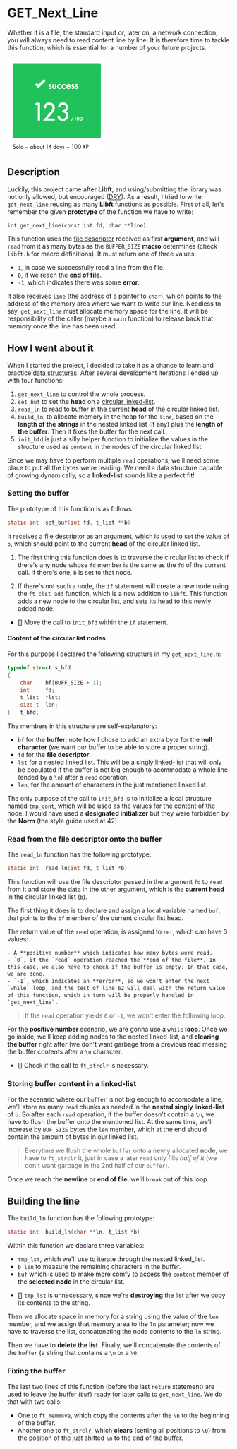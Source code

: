 # GET_Next_Line
Whether it is a file, the standard input or, later on, a network connection, you will always need to read content line by line. It is therefore time to tackle this function, which is essential for a number of your future projects.

![succeded with 123](graded.png "Succeded with 123")

## Description
Luckily, this project came after **Libft**, and using/submitting the library was not only allowed, but encouraged ([DRY](https://en.wikipedia.org/wiki/Don%27t_repeat_yourself)). As a result, I tried to write `get_next_line` reusing as many **Libft** functions as possible. First of all, let's remember the given **prototype** of the function we have to write:
```
int get_next_line(const int fd, char **line)
```

This function uses the [file descriptor](https://en.wikipedia.org/wiki/File_descriptor) received as first **argument**, and will `read` from it as many bytes as the `BUFFER_SIZE` **macro** determines (check `libft.h` for macro definitions). It must return one of three values:

- `1`, in case we successfully read a line from the file.
- `0`, if we reach the **end of file**.
- `-1`, which indicates there was some **error**.

It also receives `line` (the address of a pointer to `char`), which points to the address of the memory area where we want to write our line. Needless to say, `get_next_line` must allocate memory space for the line. It will be responsibility of the caller (maybe a `main` function) to release back that memory once the line has been used.

## How I went about it
When I started the project, I decided to take it as a chance to learn and practice [data structures](https://en.wikipedia.org/wiki/Data_structure). After several development iterations I ended up with four functions:

1. `get_next_line` to control the whole process.
1. `set_buf` to set the **head** on a [circular linked-list](https://en.wikipedia.org/wiki/Linked_list#Circular_linked_list).
2. `read_ln` to read to buffer in the current **head** of the circular linked list.
3. `build_ln`, to allocate memory in the heap for the `line`, based on the **length of the strings** in the nested linked list (if any) plus the **length of the buffer**. Then it fixes the buffer for the next call.
4. `init_bfd` is just a silly helper function to initialize the values in the structure used as `content` in the nodes of the circular linked list.

Since we may have to perform multiple `read` operations, we'll need some place to put all the bytes we're reading. We need a data structure capable of growing dynamically, so a **linked-list** sounds like a perfect fit!

### Setting the buffer
The prototype of this function is as follows:
```c
static int	set_buf(int fd, t_list **b)
```
It receives a [file descriptor](https://en.wikipedia.org/wiki/File_descriptor) as an argument, which is used to set the value of `b`, which should point to the current **head** of the circular linked list.

1. The first thing this function does is to traverse the circular list to check if there's any node whose `fd` member is the same as the `fd` of the current call. If there's one, `b` is set to that node.

2. If there's not such a node, the `if` statement will create a new node using the `ft_clst_add` function, which is a new addition to `libft`. This function adds a new node to the circular list, and sets its head to this newly added node.

- [] Move the call to `init_bfd` within the `if` statement.

#### Content of the circular list nodes
For this purpose I declared the following structure in my `get_next_line.h`:
```c
typedef struct s_bfd
{
	char	bf[BUFF_SIZE + 1];
	int		fd;
	t_list	*lst;
	size_t	len;
}	t_bfd;
```

The members in this structure are self-explanatory:

* `bf` for the **buffer**; note how I chose to add an extra byte for the **null character** (we want our buffer to be able to store a proper string).
* `fd` for the **file descriptor**.
* `lst` for a nested linked list. This will be a [singly linked-list](https://en.wikipedia.org/wiki/Linked_list#Singly_linked_list) that will only be populated if the buffer is not big enough to acommodate a whole line (ended by a `\n`) after a `read` operation.
* `len`, for the amount of characters in the just mentioned linked list.

The only purpose of the call to `init_bfd` is to initialize a local structure named `tmp_cont`, which will be used as the values for the content of the node. I would have used a **designated initializer** but they were forbidden by the **Norm** (the style guide used at 42).

### Read from the file descriptor onto the buffer
The `read_ln` function has the following prototype:
```c
static int	read_ln(int fd, t_list *b)
```
This function will use the file descriptor passed in the argument `fd` to `read` from it and store the data in the other argument, which is the **current head** in the circular linked list (`b`).

The first thing it does is to declare and assign a local variable named `buf`, that points to the `bf` member of the current circular list head.

The return value of the `read` operation, is assigned to `ret`, which can have 3 values:

	- A **positive number** which indicates how many bytes were read.
	- `0`, if the `read` operation reached the **end of the file**. In this case, we also have to check if the buffer is empty. In that case, we are done.
	- `-1`, which indicates an **error**, so we won't enter the next `while` loop, and the test of line 62 will deal with the return value of this function, which in turn will be properly handled in `get_next_line`.

> If the `read` operation yields `0` or `-1`, we won't enter the following loop.

For the **positive number** scenario, we are gonna use a `while` **loop**. Once we go inside, we'll keep adding nodes to the nested linked-list, and **clearing the buffer** right after (we don't want garbage from a previous read messing the buffer contents after a `\n` character.

- [] Check if the call to `ft_strclr` is necessary.

### Storing buffer content in a linked-list
For the scenario where our `buffer` is not big enough to accomodate a line, we'll store as many `read` chunks as needed in the **nested singly linked-list** of `b`. So after each `read` operation, if the buffer doesn't contain a `\n`, we have to flush the buffer onto the mentioned list. At the same time, we'll increase by `BUF_SIZE` bytes the `len` member, which at the end should contain the amount of bytes in our linked list.

> Everytime we flush the whole `buffer` onto a newly allocated **node**, we have to `ft_strclr` it, just in case a later `read` only fills *half of it* (we don't want garbage in the 2nd half of our `buffer`).

Once we reach the **newline** or **end of file**, we'll `break` out of this loop.

## Building the line
The `build_ln` function has the following prototype:
```c
static int	build_ln(char **ln, t_list *b)
```

Within this function we declare three variables:

* `tmp_lst`, which we'll use to iterate through the nested linked_list.
* `b_len` to measure the remaining characters in the buffer.
* `buf` which is used to make more comfy to access the `content` member of the **selected node** in the circular list.

- [] `tmp_lst` is unnecessary, since we're **destroying** the list after we copy its contents to the string.

Then we allocate space in memory for a string using the value of the `len` member, and we assign that memory area to the `ln` parameter; now we have to traverse the list, concatenating the node contents to the `ln` string.

Then we have to **delete the list**. Finally, we'll concatenate the contents of the `buffer` (a string that contains a `\n` or a `\0`.

### Fixing the buffer
The last two lines of this function (before the last `return` statement) are used to leave the buffer (`buf`) ready for later calls to `get_next_line`. We do that with two calls:

* One to `ft_memmove`, which copy the contents after the `\n` to the beginning of the buffer.
* Another one to `ft_strclr`, which **clears** (setting all positions to `\0`) from the position of the just shifted `\n` to the end of the buffer.
